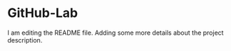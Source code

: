 # GitHub-Lab

I am editing the README file. Adding some more details about the project description.
